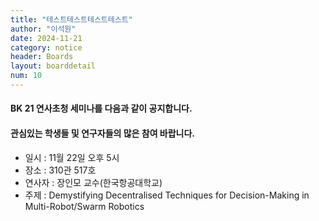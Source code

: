 ```yaml
---
title: "테스트테스트테스트테스트"
author: "이석원"
date: 2024-11-21
category: notice
header: Boards
layout: boarddetail
num: 10
---
```

#### BK 21 연사초청 세미나를 다음과 같이 공지합니다.
#### 관심있는 학생들 및 연구자들의 많은 참여 바랍니다.

* 일시 : 11월 22일 오후 5시
* 장소 : 310관 517호
* 연사자 : 장인모 교수(한국항공대학교)
* 주제 : Demystifying Decentralised Techniques for Decision-Making in Multi-Robot/Swarm Robotics